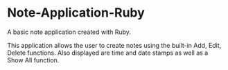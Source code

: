 # Note-Application-Ruby
A basic note application created with Ruby.

This application allows the user to create notes using the built-in
Add, Edit, Delete functions. Also displayed are time and date stamps as well as a Show All function.
